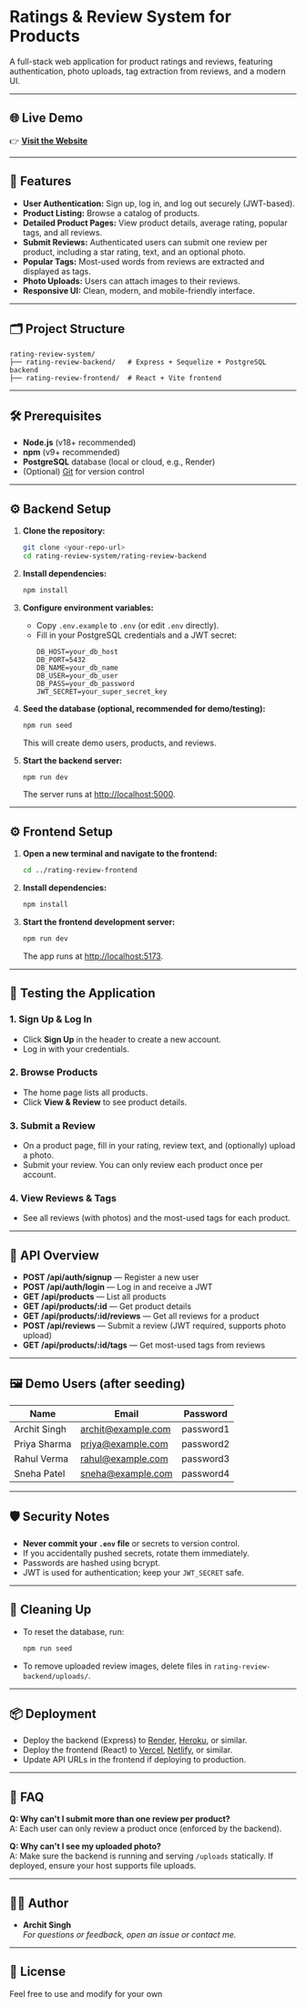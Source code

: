 # Ratings & Review System for Products 

A full-stack web application for product ratings and reviews, featuring authentication, photo uploads, tag extraction from reviews, and a modern UI.

---

## 🌐 Live Demo

👉 **[Visit the Website](https://ratings-and-review-system-for-produ.vercel.app/)**

---

## 🚀 Features

- **User Authentication:** Sign up, log in, and log out securely (JWT-based).
- **Product Listing:** Browse a catalog of products.
- **Detailed Product Pages:** View product details, average rating, popular tags, and all reviews.
- **Submit Reviews:** Authenticated users can submit one review per product, including a star rating, text, and an optional photo.
- **Popular Tags:** Most-used words from reviews are extracted and displayed as tags.
- **Photo Uploads:** Users can attach images to their reviews.
- **Responsive UI:** Clean, modern, and mobile-friendly interface.

---

## 🗂️ Project Structure

```
rating-review-system/
├── rating-review-backend/   # Express + Sequelize + PostgreSQL backend
├── rating-review-frontend/  # React + Vite frontend
```

---

## 🛠️ Prerequisites

- **Node.js** (v18+ recommended)
- **npm** (v9+ recommended)
- **PostgreSQL** database (local or cloud, e.g., Render)
- (Optional) [Git](https://git-scm.com/) for version control

---

## ⚙️ Backend Setup

1. **Clone the repository:**
   ```sh
   git clone <your-repo-url>
   cd rating-review-system/rating-review-backend
   ```

2. **Install dependencies:**
   ```sh
   npm install
   ```

3. **Configure environment variables:**
   - Copy `.env.example` to `.env` (or edit `.env` directly).
   - Fill in your PostgreSQL credentials and a JWT secret:
     ```
     DB_HOST=your_db_host
     DB_PORT=5432
     DB_NAME=your_db_name
     DB_USER=your_db_user
     DB_PASS=your_db_password
     JWT_SECRET=your_super_secret_key
     ```

4. **Seed the database (optional, recommended for demo/testing):**
   ```sh
   npm run seed
   ```
   This will create demo users, products, and reviews.

5. **Start the backend server:**
   ```sh
   npm run dev
   ```
   The server runs at [http://localhost:5000](http://localhost:5000).

---

## ⚙️ Frontend Setup

1. **Open a new terminal and navigate to the frontend:**
   ```sh
   cd ../rating-review-frontend
   ```

2. **Install dependencies:**
   ```sh
   npm install
   ```

3. **Start the frontend development server:**
   ```sh
   npm run dev
   ```
   The app runs at [http://localhost:5173](http://localhost:5173).

---

## 🧪 Testing the Application

### 1. **Sign Up & Log In**
- Click **Sign Up** in the header to create a new account.
- Log in with your credentials.

### 2. **Browse Products**
- The home page lists all products.
- Click **View & Review** to see product details.

### 3. **Submit a Review**
- On a product page, fill in your rating, review text, and (optionally) upload a photo.
- Submit your review. You can only review each product once per account.

### 4. **View Reviews & Tags**
- See all reviews (with photos) and the most-used tags for each product.

---

## 📝 API Overview

- **POST /api/auth/signup** — Register a new user
- **POST /api/auth/login** — Log in and receive a JWT
- **GET /api/products** — List all products
- **GET /api/products/:id** — Get product details
- **GET /api/products/:id/reviews** — Get all reviews for a product
- **POST /api/reviews** — Submit a review (JWT required, supports photo upload)
- **GET /api/products/:id/tags** — Get most-used tags from reviews

---

## 🖼️ Demo Users (after seeding)

| Name          | Email                | Password   |
|---------------|----------------------|------------|
| Archit Singh  | archit@example.com   | password1  |
| Priya Sharma  | priya@example.com    | password2  |
| Rahul Verma   | rahul@example.com    | password3  |
| Sneha Patel   | sneha@example.com    | password4  |

---

## 🛡️ Security Notes

- **Never commit your `.env` file** or secrets to version control.
- If you accidentally pushed secrets, rotate them immediately.
- Passwords are hashed using bcrypt.
- JWT is used for authentication; keep your `JWT_SECRET` safe.

---

## 🧹 Cleaning Up

- To reset the database, run:
  ```sh
  npm run seed
  ```
- To remove uploaded review images, delete files in `rating-review-backend/uploads/`.

---

## 📦 Deployment

- Deploy the backend (Express) to [Render](https://render.com/), [Heroku](https://heroku.com/), or similar.
- Deploy the frontend (React) to [Vercel](https://vercel.com/), [Netlify](https://netlify.com/), or similar.
- Update API URLs in the frontend if deploying to production.

---

## 🙋 FAQ

**Q: Why can't I submit more than one review per product?**  
A: Each user can only review a product once (enforced by the backend).

**Q: Why can't I see my uploaded photo?**  
A: Make sure the backend is running and serving `/uploads` statically. If deployed, ensure your host supports file uploads.

---

## 👨‍💻 Author

- **Archit Singh**  
  _For questions or feedback, open an issue or contact me._

---

## 📄 License
  
Feel free to use and modify for your own